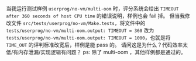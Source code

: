 当我运行测试样例 ```userprog/no-vm/multi-oom``` 时，评分系统会给出 ```TIMEOUT after 360 seconds of host CPU time``` 的错误说明，样例也会 fail 掉。
但当我修改文件 ```src/tests/userprog/no-vm/Make.tests```，将文件中的 ```tests/userprog/no-vm/multi-oom.output: TIMEOUT = 360``` 改为 ```tests/userprog/no-vm/multi-oom.output: TIMEOUT = 1000```，也就是将 ```TIME_OUT``` 的评判标准改宽后，样例是能 pass 的。
请问这是为什么？代码效率太低/有内存泄漏/实现逻辑有问题？
ps: 除了 multi-oom ，其他样例都是通过的。